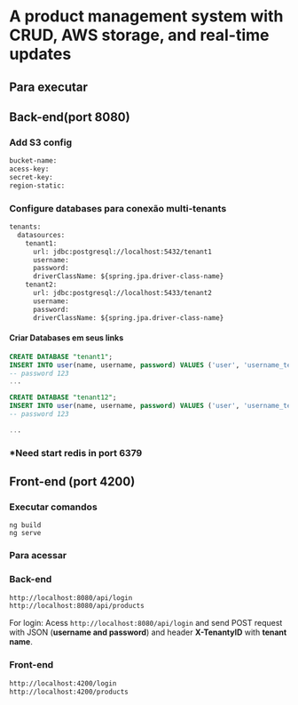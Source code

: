 # A product management system with CRUD, AWS storage, and real-time updates

## Para executar
## Back-end(port 8080)
### Add S3 config
```txt
bucket-name: 
acess-key: 
secret-key: 
region-static:
```
### Configure databases para conexão multi-tenants
```txt
tenants:
  datasources:
    tenant1:
      url: jdbc:postgresql://localhost:5432/tenant1
      username:
      password:
      driverClassName: ${spring.jpa.driver-class-name}
    tenant2:
      url: jdbc:postgresql://localhost:5433/tenant2
      username:
      password:
      driverClassName: ${spring.jpa.driver-class-name}
```
#### Criar Databases em seus links
```sql 
CREATE DATABASE "tenant1";
INSERT INTO user(name, username, password) VALUES ('user', 'username_tenant1', '$2a$10$FCIFxGfXNnoh5kV3bt1/.OWrCRwwu3Nf6YiOG4i20bFCtKxHv8BY2');
-- password 123
...

CREATE DATABASE "tenant12";
INSERT INTO user(name, username, password) VALUES ('user', 'username_tenant2', '$2a$10$FCIFxGfXNnoh5kV3bt1/.OWrCRwwu3Nf6YiOG4i20bFCtKxHv8BY2');
-- password 123

...
```

### *Need start redis in port 6379

## Front-end (port 4200)

### Executar comandos

```npm
ng build
ng serve
```

### Para acessar
### Back-end
```txt
http://localhost:8080/api/login
http://localhost:8080/api/products
```
For login:
Acess `http://localhost:8080/api/login` and send POST request with JSON (**username and password**) and header **X-TenantyID** with **tenant name**.

### Front-end
```txt
http://localhost:4200/login 
http://localhost:4200/products
```
